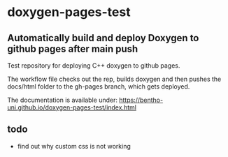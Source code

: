 # doxygen-pages-test
## Automatically build and deploy Doxygen to github pages after main push
Test repository for deploying C++ doxygen to github pages.

The workflow file checks out the rep, builds doxygen and then pushes the
docs/html folder to the gh-pages branch, which gets deployed.

The documentation is available under:
https://bentho-uni.github.io/doxygen-pages-test/index.html

## todo
- find out why custom css is not working
